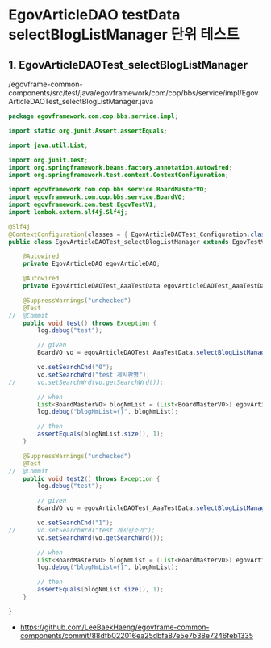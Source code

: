 # EgovArticleDAO testData selectBlogListManager 단위 테스트

## 1. EgovArticleDAOTest_selectBlogListManager

/egovframe-common-components/src/test/java/egovframework/com/cop/bbs/service/impl/EgovArticleDAOTest_selectBlogListManager.java

```java
package egovframework.com.cop.bbs.service.impl;

import static org.junit.Assert.assertEquals;

import java.util.List;

import org.junit.Test;
import org.springframework.beans.factory.annotation.Autowired;
import org.springframework.test.context.ContextConfiguration;

import egovframework.com.cop.bbs.service.BoardMasterVO;
import egovframework.com.cop.bbs.service.BoardVO;
import egovframework.com.test.EgovTestV1;
import lombok.extern.slf4j.Slf4j;

@Slf4j
@ContextConfiguration(classes = { EgovArticleDAOTest_Configuration.class })
public class EgovArticleDAOTest_selectBlogListManager extends EgovTestV1 {

	@Autowired
	private EgovArticleDAO egovArticleDAO;

	@Autowired
	private EgovArticleDAOTest_AaaTestData egovArticleDAOTest_AaaTestData;

	@SuppressWarnings("unchecked")
	@Test
//	@Commit
	public void test() throws Exception {
		log.debug("test");

		// given
		BoardVO vo = egovArticleDAOTest_AaaTestData.selectBlogListManagerCnt();

		vo.setSearchCnd("0");
		vo.setSearchWrd("test 게시판명");
//		vo.setSearchWrd(vo.getSearchWrd());

		// when
		List<BoardMasterVO> blogNmList = (List<BoardMasterVO>) egovArticleDAO.selectBlogListManager(vo);
		log.debug("blogNmList={}", blogNmList);

		// then
		assertEquals(blogNmList.size(), 1);
	}

	@SuppressWarnings("unchecked")
	@Test
//	@Commit
	public void test2() throws Exception {
		log.debug("test");

		// given
		BoardVO vo = egovArticleDAOTest_AaaTestData.selectBlogListManagerCnt();

		vo.setSearchCnd("1");
//		vo.setSearchWrd("test 게시판소개");
		vo.setSearchWrd(vo.getSearchWrd());

		// when
		List<BoardMasterVO> blogNmList = (List<BoardMasterVO>) egovArticleDAO.selectBlogListManager(vo);
		log.debug("blogNmList={}", blogNmList);

		// then
		assertEquals(blogNmList.size(), 1);
	}

}
```

- https://github.com/LeeBaekHaeng/egovframe-common-components/commit/88dfb022016ea25dbfa87e5e7b38e7246feb1335
